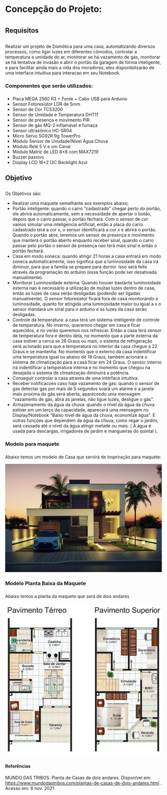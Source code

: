 # Concepção do Projeto: <h1>
  
## Requisitos <h2>
  Realizar um projeto de Domótica para uma casa, automatizando diversos processos, como ligar luzes em diferentes cômodos, controlar a temperatura e umidade do ar, monitorar se há vazamento de gás, monitorar se há tentativa de invasão e abrir o portão da garagem de forma inteligente, e para facilitar ainda mais a vida dos moradores, eles disponibilizarão de uma interface intuitiva para interacao em seu Notebook. 
  
### Componentes que serão utilizados: <h3>
 
 - Placa MEGA 2560 R3 + Fonte + Cabo USB para Arduino
 - Sensor Fotoresistor LDR de 5mm 
 - Sensor de Cor TCS3200
 - Sensor de Umidade e Temperatura DHT11
 - Sensor de presença e movimento PIR
 - Sensor de gás MQ-2 inflamável e fumaça
 - Sensor ultrasônico HC-SR04
 - Micro Servo SG92R 9g TowerPro
 - Módulo Sensor de Umidade/Nível Água Chuva
 - Módulo Relé 5 V e um Canal
 - Módulo Matriz de LED 8×8 com MAX7219
 - Buzzer passivo
 - Display LCD 16×2 I2C Backlight Azul
  
## Objetivo <h2>
  Os Objetivos são: 
  - Realizar uma maquete semelhante aos exemplos abaixo;
  - Portão inteligente: quando o carro "cadastrado" chegar perto do portão, ele abrirá automaticamente, sem a necessidade de apertar o botão, depois que o carro passar, o portão fechará. Com o sensor de cor vamos simular uma inteligencia artificial, então a placa do carro cadastrado terá a cor x, o sensor identificará a cor x e abrirá o portão. Quando o portão abre, teremos um sensor de presença e movimento que manterá o portão aberto enquanto receber sinal, quando o carro passar pelo portão o sensor de presença nao terá mais sinal e então o portão fechará.
  - Casa em modo soneca: quando atingir 21 horas a casa entrará em modo soneca automaticamente, isso significa que a luminosidade da casa irá diminuir, para que a familia se prepare para dormir. Isso será feito através da programação do arduino (essa função pode ser desativada manualmente).
  - Monitorar Luminosidade externa: Quando houver bastante luminosidade externa nao é necessário a utilização de muitas luzes dentro de casa, então as luzes de casa serão desligadas (podendo ser ligadas manualmente). O sensor fotoresistor ficará fora de casa monitorando a luminosidade, quanto for atingida uma luminosidade maior ou igual a x o sensor mandará um sinal para o arduino e as luzes da casa serão desligadas.
  - Controle da temperatura: a casa terá um sistema inteligente de controle de temperatura. No inverno, queremos chegar em casa e ficar aquecidos, e no verão queremos nos refrescar. Então a casa terá sensor de temperatura fora e dentro dela, no momento que a parte externa da casa estiver a cerca se 28 Graus ou mais, o sistema de refrigeração será acionado para que a temperatura no interior da casa chegue a 22 Graus e se mantenha. No momento que o externo da casa indentificar uma temperatura igual ou abaixo de 18 Graus, também acionará o sistema de climatização para a casa ficar em 24 Graus. O sensor interno irá indentificar a temperatura interna e no momento que chegou na desejada o sistema de climatização diminuirá a potência.
  - Conseguir controlar a casa atraves de uma interface intuitiva.
  - Receber notificacoes caso haja vazamento de gas: quando o sensor de gas detectar gas por mais de 5 segundos soará um alarme e a janela mais proxima do gás será aberta, aparecendo uma mensagem "vazamento de gás, abra as janelas, não ligue luzes, desligue o gás".
  - Armazenamento da água da chuva: quando o nível da água da chuva estiver em um terço da capacidade, aparecerá uma mensagem no Display/Notebook "Baixo nível de água da chuva, economize água". E outras funções que dependem da água da chuva, como regar o jardim, será cessada até o nível da água atingir metade ou mais. ( A água é usada para descargas, irrigadores de jardim e mangueiras do quintal ).

### Modelo para maquete <h3>
  Abaixo temos um modelo de Casa que servirá de inspriração para maquete:
  
![Modelo Casa](https://github.com/ElisaAnes/Projeto-Domotica/blob/main/Plantas-de-Casas-de-Dois-Andares%20(1).jpg)
  <br />
  
### Modelo Planta Baixa da Maquete <h3>
  Abaixo temos a planta da maquete que será de dois andares
  
![Planta Baixa](https://github.com/ElisaAnes/Projeto-Domotica/blob/main/Plantas-de-Casas-de-Dois-Andares.jpg)
  
  #### Referências <h4>
  MUNDO DAS TRIBOS. Planta de Casas de dois andares. Disponível em: https://www.mundodastribos.com/plantas-de-casas-de-dois-andares.html . Acesso em: 6 nov. 2021.
